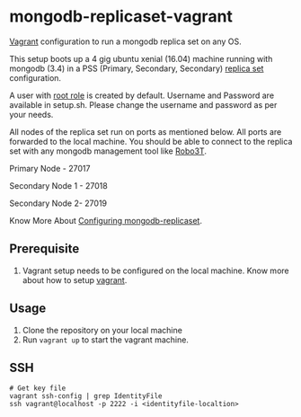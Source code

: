 # mongodb-replicaset-vagrant
[Vagrant](https://www.vagrantup.com/) configuration to run a mongodb replica set on any OS.

This setup boots up a 4 gig ubuntu xenial (16.04) machine running with mongodb (3.4) in a PSS (Primary, Secondary, Secondary) [replica set](https://docs.mongodb.com/v3.4/replication/) configuration. 

A user with [root role](https://docs.mongodb.com/v3.4/tutorial/manage-users-and-roles/) is created by default. Username and Password are available in setup.sh. Please change the username and password as per your needs. 

All nodes of the replica set run on ports as mentioned below. All ports are forwarded to the local machine. You should be able to connect to the replica set with any mongodb management tool like [Robo3T](https://robomongo.org/).

Primary Node - 27017

Secondary Node 1 - 27018

Secondary Node 2- 27019

Know More About [Configuring mongodb-replicaset](https://medium.com/docon/configuring-mongodb-3-4-replica-set-on-ubuntu-16-04-d4c91f9e9f8).

## Prerequisite
1. Vagrant setup needs to be configured on the local machine. Know more about how to setup [vagrant](https://www.vagrantup.com/intro/getting-started/install.html).

## Usage
1. Clone the repository on your local machine
2. Run `vagrant up` to start the vagrant machine.

## SSH

```
# Get key file
vagrant ssh-config | grep IdentityFile
ssh vagrant@localhost -p 2222 -i <identityfile-localtion>
```
